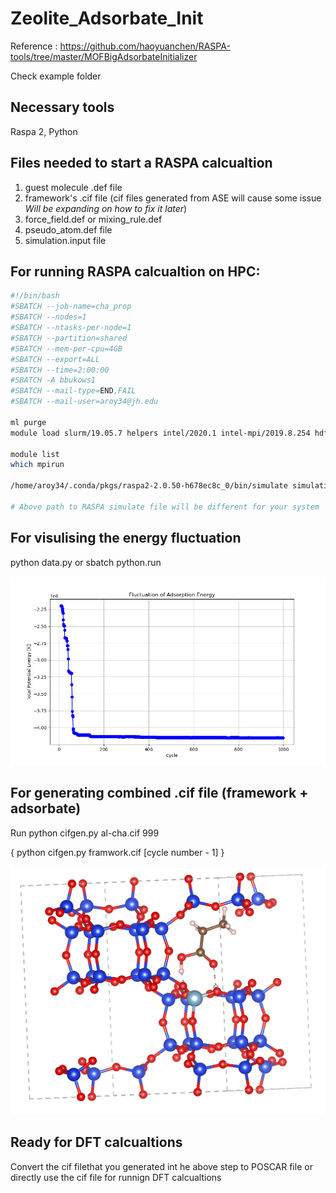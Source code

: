 # Zeolite_Adsorbate_Init

Reference : https://github.com/haoyuanchen/RASPA-tools/tree/master/MOFBigAdsorbateInitializer

Check example folder

## Necessary tools
Raspa 2, Python

## Files needed to start a RASPA calcualtion
  1. guest molecule .def file
  2. framework's .cif file (cif files generated from ASE will cause some issue *Will be expanding on how to fix it later*)
  3. force_field.def or mixing_rule.def 
  4. pseudo_atom.def file
  5. simulation.input file

## For running RASPA calcualtion on HPC:

```bash
#!/bin/bash
#SBATCH --job-name=cha_prop
#SBATCH --nodes=1
#SBATCH --ntasks-per-node=1
#SBATCH --partition=shared
#SBATCH --mem-per-cpu=4GB
#SBATCH --export=ALL
#SBATCH --time=2:00:00
#SBATCH -A bbukows1
#SBATCH --mail-type=END,FAIL
#SBATCH --mail-user=aroy34@jh.edu

ml purge
module load slurm/19.05.7 helpers intel/2020.1 intel-mpi/2019.8.254 hdf5/1.10.7 libbeef/0.1.2 dftd4/3.3.0

module list
which mpirun

/home/aroy34/.conda/pkgs/raspa2-2.0.50-h678ec8c_0/bin/simulate simulation.input

# Above path to RASPA simulate file will be different for your system
```

## For visulising the energy fluctuation
python data.py or sbatch python.run

![Plot of Propionic Acid in Chabasite](propionic_acid_in_chabasite/plot.png)

## For generating combined .cif file (framework + adsorbate)

Run python cifgen.py al-cha.cif 999

{ python cifgen.py framwork.cif [cycle number - 1] }

![Plot of Propionic Acid in Chabasite](https://github.com/Aroy34/Zeolite_Adsorbate_Init/blob/e784433c6b4cc4150877b1f1400463cf9486b940/propionic_acid_in_chabasite/image.png)

## Ready for DFT calcualtions
Convert the cif filethat you generated int he above step to POSCAR file or directly use the cif file for runnign DFT calcualtions


